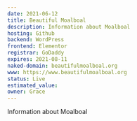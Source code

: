 ```yaml
---
date: 2021-06-12
title: Beautiful Moalboal
description: Information about Moalboal
hosting: Github
backend: WordPress
frontend: Elementor
registrar: GoDaddy
expires: 2021-08-11
naked-domain: beautifulmoalboal.org
www: https://www.beautifulmoalboal.org
status: Live
estimated_value:
owner: Grace
---
```


Information about Moalboal

